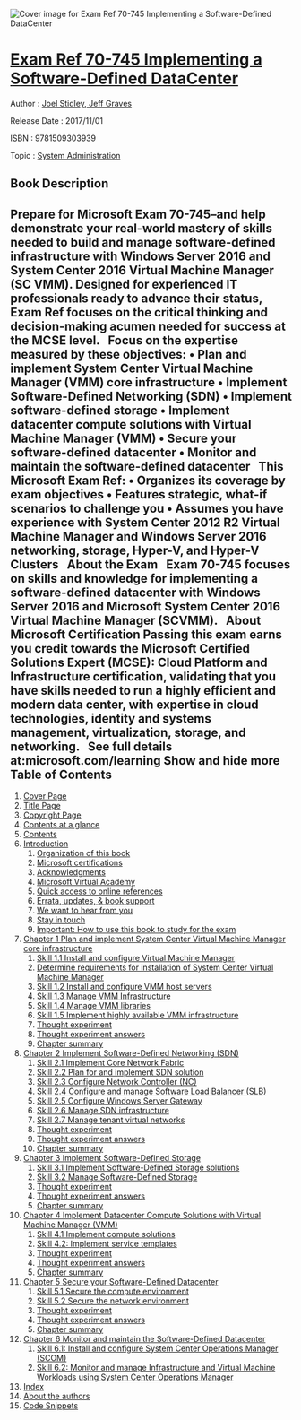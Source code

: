 ![Cover image for Exam Ref 70-745 Implementing a Software-Defined DataCenter](https://imgdetail.ebookreading.net/cover/cover/20200215/EB9781509303939.jpg)

[Exam Ref 70-745 Implementing a Software-Defined DataCenter](https://ebookreading.net/view/book/Exam+Ref+70-745+Implementing+a+Software-Defined+DataCenter-EB9781509303939_1.html "Exam Ref 70-745 Implementing a Software-Defined DataCenter")
====================================================================================================================

Author : [Joel Stidley](https://ebookreading.net/search/author/Joel+Stidley),[ Jeff Graves](https://ebookreading.net/search/author/+Jeff+Graves)

Release Date : 2017/11/01

ISBN : 9781509303939

Topic : [System Administration](https://ebookreading.net/search/category/system-administration)

Book Description
-----------------

 Prepare for Microsoft Exam 70-745–and help demonstrate your real-world mastery of skills needed to build and manage software-defined infrastructure with Windows Server 2016 and System Center 2016 Virtual Machine Manager (SC VMM). Designed for experienced IT professionals ready to advance their status, Exam Ref focuses on the critical thinking and decision-making acumen needed for success at the MCSE level.
 
Focus on the expertise measured by these objectives:
• Plan and implement System Center Virtual Machine Manager (VMM) core infrastructure
• Implement Software-Defined Networking (SDN)
• Implement software-defined storage
• Implement datacenter compute solutions with Virtual Machine Manager (VMM)
• Secure your software-defined datacenter
• Monitor and maintain the software-defined datacenter
 
This Microsoft Exam Ref:
• Organizes its coverage by exam objectives
• Features strategic, what-if scenarios to challenge you
• Assumes you have experience with System Center 2012 R2 Virtual Machine Manager and Windows Server 2016 networking, storage, Hyper-V, and Hyper-V Clusters
 
About the Exam
 
Exam 70-745 focuses on skills and knowledge for implementing a software-defined datacenter with Windows Server 2016 and Microsoft System Center 2016 Virtual Machine Manager (SCVMM).
 
About Microsoft Certification
Passing this exam earns you credit towards the Microsoft Certified Solutions Expert (MCSE): Cloud Platform and Infrastructure certification, validating that you have skills needed to run a highly efficient and modern data center, with expertise in cloud technologies, identity and systems management, virtualization, storage, and networking.
 
See full details at:microsoft.com/learning
        Show and hide more                
Table of Contents
-----------------

1. [Cover Page](https://ebookreading.net/view/book/Exam+Ref+70-745+Implementing+a+Software-Defined+DataCenter-EB9781509303939_1.html#cover)
1. [Title Page](https://ebookreading.net/view/book/Exam+Ref+70-745+Implementing+a+Software-Defined+DataCenter-EB9781509303939_2.html#title)
1. [Copyright Page](https://ebookreading.net/view/book/Exam+Ref+70-745+Implementing+a+Software-Defined+DataCenter-EB9781509303939_3.html#copy)
1. [Contents at a glance](https://ebookreading.net/view/book/Exam+Ref+70-745+Implementing+a+Software-Defined+DataCenter-EB9781509303939_4.html#toc)
1. [Contents](https://ebookreading.net/view/book/Exam+Ref+70-745+Implementing+a+Software-Defined+DataCenter-EB9781509303939_5.html#toc1)
1. [Introduction](https://ebookreading.net/view/book/Exam+Ref+70-745+Implementing+a+Software-Defined+DataCenter-EB9781509303939_6.html#ch00)
    1. [Organization of this book](https://ebookreading.net/view/book/Exam+Ref+70-745+Implementing+a+Software-Defined+DataCenter-EB9781509303939_6.html#ch00lev1sec1)
    1. [Microsoft certifications](https://ebookreading.net/view/book/Exam+Ref+70-745+Implementing+a+Software-Defined+DataCenter-EB9781509303939_6.html#ch00lev1sec2)
    1. [Acknowledgments](https://ebookreading.net/view/book/Exam+Ref+70-745+Implementing+a+Software-Defined+DataCenter-EB9781509303939_6.html#ch00lev1sec3)
    1. [Microsoft Virtual Academy](https://ebookreading.net/view/book/Exam+Ref+70-745+Implementing+a+Software-Defined+DataCenter-EB9781509303939_6.html#ch00lev1sec4)
    1. [Quick access to online references](https://ebookreading.net/view/book/Exam+Ref+70-745+Implementing+a+Software-Defined+DataCenter-EB9781509303939_6.html#ch00lev1sec5)
    1. [Errata, updates, &amp; book support](https://ebookreading.net/view/book/Exam+Ref+70-745+Implementing+a+Software-Defined+DataCenter-EB9781509303939_6.html#ch00lev1sec6)
    1. [We want to hear from you](https://ebookreading.net/view/book/Exam+Ref+70-745+Implementing+a+Software-Defined+DataCenter-EB9781509303939_6.html#ch00lev1sec7)
    1. [Stay in touch](https://ebookreading.net/view/book/Exam+Ref+70-745+Implementing+a+Software-Defined+DataCenter-EB9781509303939_6.html#ch00lev1sec8)
    1. [Important: How to use this book to study for the exam](https://ebookreading.net/view/book/Exam+Ref+70-745+Implementing+a+Software-Defined+DataCenter-EB9781509303939_7.html#ch00a)
1. [Chapter 1 Plan and implement System Center Virtual Machine Manager core infrastructure](https://ebookreading.net/view/book/Exam+Ref+70-745+Implementing+a+Software-Defined+DataCenter-EB9781509303939_8.html#ch01)
    1. [Skill 1.1 Install and configure Virtual Machine Manager](https://ebookreading.net/view/book/Exam+Ref+70-745+Implementing+a+Software-Defined+DataCenter-EB9781509303939_8.html#ch01lev1sec1)
    1. [Determine requirements for installation of System Center Virtual Machine Manager](https://ebookreading.net/view/book/Exam+Ref+70-745+Implementing+a+Software-Defined+DataCenter-EB9781509303939_8.html#ch01lev1sec2)
    1. [Skill 1.2 Install and configure VMM host servers](https://ebookreading.net/view/book/Exam+Ref+70-745+Implementing+a+Software-Defined+DataCenter-EB9781509303939_8.html#ch01lev1sec3)
    1. [Skill 1.3 Manage VMM Infrastructure](https://ebookreading.net/view/book/Exam+Ref+70-745+Implementing+a+Software-Defined+DataCenter-EB9781509303939_8.html#ch01lev1sec4)
    1. [Skill 1.4 Manage VMM libraries](https://ebookreading.net/view/book/Exam+Ref+70-745+Implementing+a+Software-Defined+DataCenter-EB9781509303939_8.html#ch01lev1sec5)
    1. [Skill 1.5 Implement highly available VMM infrastructure](https://ebookreading.net/view/book/Exam+Ref+70-745+Implementing+a+Software-Defined+DataCenter-EB9781509303939_8.html#ch01lev1sec6)
    1. [Thought experiment](https://ebookreading.net/view/book/Exam+Ref+70-745+Implementing+a+Software-Defined+DataCenter-EB9781509303939_8.html#ch01lev1sec7)
    1. [Thought experiment answers](https://ebookreading.net/view/book/Exam+Ref+70-745+Implementing+a+Software-Defined+DataCenter-EB9781509303939_8.html#ch01lev1sec8)
    1. [Chapter summary](https://ebookreading.net/view/book/Exam+Ref+70-745+Implementing+a+Software-Defined+DataCenter-EB9781509303939_8.html#ch01lev1sec9)
1. [Chapter 2 Implement Software-Defined Networking (SDN)](https://ebookreading.net/view/book/Exam+Ref+70-745+Implementing+a+Software-Defined+DataCenter-EB9781509303939_9.html#ch02)
    1. [Skill 2.1 Implement Core Network Fabric](https://ebookreading.net/view/book/Exam+Ref+70-745+Implementing+a+Software-Defined+DataCenter-EB9781509303939_9.html#ch02lev1sec1)
    1. [Skill 2.2 Plan for and implement SDN solution](https://ebookreading.net/view/book/Exam+Ref+70-745+Implementing+a+Software-Defined+DataCenter-EB9781509303939_9.html#ch02lev1sec2)
    1. [Skill 2.3 Configure Network Controller (NC)](https://ebookreading.net/view/book/Exam+Ref+70-745+Implementing+a+Software-Defined+DataCenter-EB9781509303939_9.html#ch02lev1sec3)
    1. [Skill 2.4 Configure and manage Software Load Balancer (SLB)](https://ebookreading.net/view/book/Exam+Ref+70-745+Implementing+a+Software-Defined+DataCenter-EB9781509303939_9.html#ch02lev1sec4)
    1. [Skill 2.5 Configure Windows Server Gateway](https://ebookreading.net/view/book/Exam+Ref+70-745+Implementing+a+Software-Defined+DataCenter-EB9781509303939_9.html#ch02lev1sec5)
    1. [Skill 2.6 Manage SDN infrastructure](https://ebookreading.net/view/book/Exam+Ref+70-745+Implementing+a+Software-Defined+DataCenter-EB9781509303939_9.html#ch02lev1sec6)
    1. [Skill 2.7 Manage tenant virtual networks](https://ebookreading.net/view/book/Exam+Ref+70-745+Implementing+a+Software-Defined+DataCenter-EB9781509303939_9.html#ch02lev1sec7)
    1. [Thought experiment](https://ebookreading.net/view/book/Exam+Ref+70-745+Implementing+a+Software-Defined+DataCenter-EB9781509303939_9.html#ch02lev1sec8)
    1. [Thought experiment answers](https://ebookreading.net/view/book/Exam+Ref+70-745+Implementing+a+Software-Defined+DataCenter-EB9781509303939_9.html#ch02lev1sec9)
    1. [Chapter summary](https://ebookreading.net/view/book/Exam+Ref+70-745+Implementing+a+Software-Defined+DataCenter-EB9781509303939_9.html#ch02lev1sec10)
1. [Chapter 3 Implement Software-Defined Storage](https://ebookreading.net/view/book/Exam+Ref+70-745+Implementing+a+Software-Defined+DataCenter-EB9781509303939_10.html#ch03)
    1. [Skill 3.1 Implement Software-Defined Storage solutions](https://ebookreading.net/view/book/Exam+Ref+70-745+Implementing+a+Software-Defined+DataCenter-EB9781509303939_10.html#ch03lev1sec1)
    1. [Skill 3.2 Manage Software-Defined Storage](https://ebookreading.net/view/book/Exam+Ref+70-745+Implementing+a+Software-Defined+DataCenter-EB9781509303939_10.html#ch03lev1sec2)
    1. [Thought experiment](https://ebookreading.net/view/book/Exam+Ref+70-745+Implementing+a+Software-Defined+DataCenter-EB9781509303939_10.html#ch03lev1sec3)
    1. [Thought experiment answers](https://ebookreading.net/view/book/Exam+Ref+70-745+Implementing+a+Software-Defined+DataCenter-EB9781509303939_10.html#ch03lev1sec4)
    1. [Chapter summary](https://ebookreading.net/view/book/Exam+Ref+70-745+Implementing+a+Software-Defined+DataCenter-EB9781509303939_10.html#ch03lev1sec5)
1. [Chapter 4 Implement Datacenter Compute Solutions with Virtual Machine Manager (VMM)](https://ebookreading.net/view/book/Exam+Ref+70-745+Implementing+a+Software-Defined+DataCenter-EB9781509303939_11.html#ch04)
    1. [Skill 4.1 Implement compute solutions](https://ebookreading.net/view/book/Exam+Ref+70-745+Implementing+a+Software-Defined+DataCenter-EB9781509303939_11.html#ch04lev1sec1)
    1. [Skill 4.2: Implement service templates](https://ebookreading.net/view/book/Exam+Ref+70-745+Implementing+a+Software-Defined+DataCenter-EB9781509303939_11.html#ch04lev1sec2)
    1. [Thought experiment](https://ebookreading.net/view/book/Exam+Ref+70-745+Implementing+a+Software-Defined+DataCenter-EB9781509303939_11.html#ch04lev1sec3)
    1. [Thought experiment answers](https://ebookreading.net/view/book/Exam+Ref+70-745+Implementing+a+Software-Defined+DataCenter-EB9781509303939_11.html#ch04lev1sec4)
    1. [Chapter summary](https://ebookreading.net/view/book/Exam+Ref+70-745+Implementing+a+Software-Defined+DataCenter-EB9781509303939_11.html#ch04lev1sec5)
1. [Chapter 5 Secure your Software-Defined Datacenter](https://ebookreading.net/view/book/Exam+Ref+70-745+Implementing+a+Software-Defined+DataCenter-EB9781509303939_12.html#ch05)
    1. [Skill 5.1 Secure the compute environment](https://ebookreading.net/view/book/Exam+Ref+70-745+Implementing+a+Software-Defined+DataCenter-EB9781509303939_12.html#ch05lev1sec1)
    1. [Skill 5.2 Secure the network environment](https://ebookreading.net/view/book/Exam+Ref+70-745+Implementing+a+Software-Defined+DataCenter-EB9781509303939_12.html#ch05lev1sec2)
    1. [Thought experiment](https://ebookreading.net/view/book/Exam+Ref+70-745+Implementing+a+Software-Defined+DataCenter-EB9781509303939_12.html#ch05lev1sec3)
    1. [Thought experiment answers](https://ebookreading.net/view/book/Exam+Ref+70-745+Implementing+a+Software-Defined+DataCenter-EB9781509303939_12.html#ch05lev1sec4)
    1. [Chapter summary](https://ebookreading.net/view/book/Exam+Ref+70-745+Implementing+a+Software-Defined+DataCenter-EB9781509303939_12.html#ch05lev1sec5)
1. [Chapter 6 Monitor and maintain the Software-Defined Datacenter](https://ebookreading.net/view/book/Exam+Ref+70-745+Implementing+a+Software-Defined+DataCenter-EB9781509303939_13.html#ch06)
    1. [Skill 6.1: Install and configure System Center Operations Manager (SCOM)](https://ebookreading.net/view/book/Exam+Ref+70-745+Implementing+a+Software-Defined+DataCenter-EB9781509303939_13.html#ch06lev1sec1)
    1. [Skill 6.2: Monitor and manage Infrastructure and Virtual Machine Workloads using System Center Operations Manager](https://ebookreading.net/view/book/Exam+Ref+70-745+Implementing+a+Software-Defined+DataCenter-EB9781509303939_13.html#ch06lev1sec2)
1. [Index](https://ebookreading.net/view/book/Exam+Ref+70-745+Implementing+a+Software-Defined+DataCenter-EB9781509303939_14.html#index)
1. [About the authors](https://ebookreading.net/view/book/Exam+Ref+70-745+Implementing+a+Software-Defined+DataCenter-EB9781509303939_15.html#app01)
1. [Code Snippets](https://ebookreading.net/view/book/Exam+Ref+70-745+Implementing+a+Software-Defined+DataCenter-EB9781509303939_16.html#ch01_ima)
